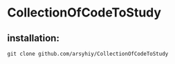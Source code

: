 # CollectionOfCodeToStudy



## installation:

```git clone github.com/arsyhiy/CollectionOfCodeToStudy```
